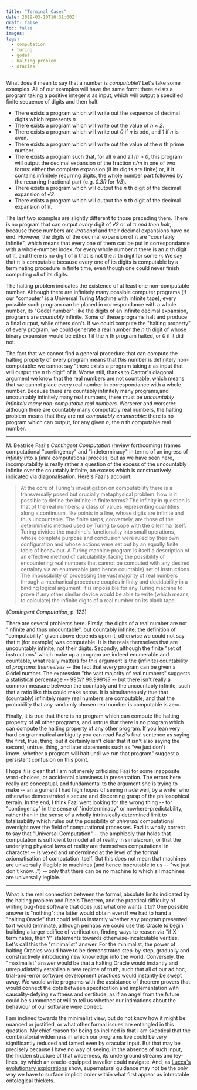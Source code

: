```yaml
---
title: "Terminal Cases"
date: 2019-03-10T16:31:00Z
draft: false
toc: false
images:
tags:
  - computation
  - turing
  - godel
  - halting problem
  - oracles
---
```

What does it mean to say that a number is _computable_? Let's take some examples. All of our examples will have the same form: there exists a program taking a positive integer _n_ as input, which will output a specified finite sequence of digits and then halt.

* There exists a program which will write out the sequence of decimal digits which represents _n_.
* There exists a program which will write out the value of _n_ &times; _2_.
* There exists a program which will write out _0_ if _n_ is odd, and _1_ if _n_ is even.
* There exists a program which will write out the value of the _n_ th prime number.
* There exists a program such that, for all _n_ and all _m > 0_, this program will output the decimal expansion of the fraction _n/m_ in one of two forms: either the complete expansion (if its digits are finite) or, if it contains infinitely recurring digits, the whole number part followed by the recurring fractional part (e.g. _0.3R_ for _1/3_).
* There exists a program which will output the _n_ th digit of the decimal expansion of _&radic;2_.
* There exists a program which will output the _n_ th digit of the decimal expansion of &pi;.

The last two examples are slightly different to those preceding them. There is no program that can output _every_ digit of _&radic;2_ or of &pi; _and then halt_, because these numbers are _irrational_ and their decimal expansions have no end. However, the digits of the decimal expansion of &pi; are "countably infinite", which means that every one of them can be put in correspondance with a whole-number index: for every whole number _n_ there is an _n_ th digit of &pi;, and there is no digit of &pi; that is not the _n_ th digit for some _n_. We say that &pi; is computable because every one of its digits is computable by a terminating procedure in finite time, even though one could never finish computing _all_ of its digits.

The halting problem indicates the existence of at least one non-computable number. Although there are infinitely many possible computer programs (if our "computer" is a Universal Turing Machine with infinite tape), every possible such program can be placed in correspondance with a whole number, its "G&ouml;del number": like the digits of an infinite decimal expansion, programs are _countably_ infinite. Some of these programs halt and produce a final output, while others don't. If we could compute the "halting property" of every program, we could generate a real number the _n_ th digit of whose binary expansion would be either _1_ if the _n_ th program halted, or _0_ if it did not.

The fact that we cannot find a general procedure that can compute the halting property of every program means that _this_ number is definitely non-computable: we cannot say "there exists a program taking _n_ as input that will output the _n_ th digit" of it. Worse still, thanks to Cantor's diagonal argument we know that the real numbers are not countable, which means that we cannot place every real number in correspondance with a whole number. Because there are countably infinitely many programs,and uncountably infinitely many real numbers, there must be _uncountably infinitely many non-computable real numbers_. Worserer and worserer: although there are countably many computably real numbers, the halting problem means that they are not _computably enumerable_: there is no program which can output, for any given _n_, the _n_ th computable real number.

---

M. Beatrice Fazi's _Contingent Computation_ (review forthcoming) frames computational "contingency" and "indeterminacy" in terms of an ingress of _infinity_ into a _finite_ computational process; but as we have seen here, incomputability is really rather a question of the excess of the uncountably infinite over the countably infinite, an excess which is constructively indicated via diagonalisation. Here's Fazi's account:

> At the core of Turing's investigation on computability there is a transversally posed but crucially metaphysical problem: how is it possible to define the infinite in finite terms? The infinity in question is that of the real numbers: a class of values representing quantities along a continuum, like points in a line, whose digits are infinite and thus uncountable. The finite steps, conversely, are those of the deterministic method used by Turing to cope with the dilemma itself. Turing divided the machine's functionality into small operations, whose complete purpose and conclusion were ruled by their own configuration and whose actions were set out by an equally finite table of behaviour. A Turing machine program is itself a description of an effective method of calculability, facing the possibility of encountering real numbers that cannot be computed with any desired certainty via an enumerable (and hence countable) set of instructions. The impossibility of processing the vast majority of real numbers through a mechanical procedure couples infinity and decidability in a binding logical argument: it is impossible for any Turing machine to prove if any other similar device would be able to write (which means, to calculate) the infinite digits of a real number on its blank tape.

(_Contingent Computation_, p. 123)

There are several problems here. Firstly, the digits of a real number are not "infinite and thus uncountable", but countably infinite; the definition of "computability" given above depends upon it, otherwise we could not say that &pi; (for example) was computable. It is the reals themselves that are uncountably infinite, not their digits. Secondly, although the finite "set of instructions" which make up a program are indeed enumerable and countable, what really matters for this argument is the (infinite) countability of _programs themselves_ -- the fact that every program can be given a G&ouml;del number. The expression "the vast majority of real numbers" suggests a statistical percentage -- 99%? 99.999%? -- but there isn't really a common measure between the countably and the uncountably infinite, such that a ratio like this could make sense. It is simultaneously true that (countably) infinitely many real numbers are computable, and that the probability that any randomly chosen real number is computable is zero.

Finally, it is true that there is no program which can compute the halting property of all other programs, and untrue that there is no program which can compute the halting property of any other program. If you lean very hard on grammatical ambiguity you can read Fazi's final sentence as saying the first, true, thing; but it certainly isn't clear that it isn't also saying the second, untrue, thing, and later statements such as "we just don't know...whether a program will halt until we run that program" suggest a persistent confusion on this point.

I hope it is clear that I am not merely criticising Fazi for some inapposite word-choices, or accidental clumsiness in presentation. The errors here really are conceptual, and fundamental to the argument she is trying to make -- an argument I had high hopes of seeing made well, by a writer who otherwise demonstrated a secure and discerning grasp of the philosophical terrain. In the end, I think Fazi went looking for the wrong thing -- for "contingency" in the sense of "indeterminacy" or nowhere-predictability, rather than in the sense of a wholly intrinsically determined limit to totalisability which rules out the possibility of _universal_ computational oversight over the field of computational processes. Fazi is wholly correct to say that "Universal Computation" -- the amphiboly that holds that computation is sufficient to model all of reality in simulacrum, or that the underlying physical laws of reality are themselves computational in character -- is vexed and undermined at the level of the formal axiomatisation of computation itself. But this does not mean that machines are universally illegible to machines (and hence inscrutable to us -- "we just don't know...") -- only that there can be no machine to which all machines are universally legible.

---

What is the real connection between the formal, absolute limits indicated by the halting problem and Rice's Theorem, and the practical difficulty of writing bug-free software that does just what one wants it to? One possible answer is "nothing": the latter would obtain even if we had to hand a "halting Oracle" that could tell us instantly whether any program presented to it would terminate, although perhaps we could use this Oracle to begin building a larger edifice of verification, finding ways to reason via "if X terminates, then Y" statements towards otherwise-incalculable verities. Let's call this the "minimalist" answer. For the minimalist, the power of halting Oracles would have to be demonstrated step-by-step, gradually and constructively introducing new knowledge into the world. Conversely, the "maximalist" answer would be that a halting Oracle would instantly and unrepudiatably establish a new regime of truth, such that all of our ad hoc, trial-and-error software development practices would instantly be swept away. We would write programs with the assistance of theorem provers that would connect the dots between specification and implementation with causality-defying swiftness and certitude, as if an angel from the future could be summoned at will to tell us whether our intimations about the behaviour of our software were correct.

I am inclined towards the minimalist view, but do not know how it might be nuanced or justified, or what other formal issues are entangled in this question. My chief reason for being so inclined is that I am skeptical that the combinatorial wilderness in which our programs live could be very significantly reduced and tamed even by oracular input. But that may be precisely because I have no way of seeing, in the absence of such input, the hidden structure of that wilderness, its underground streams and ley-lines, by which an oracle-equipped traveller could navigate. And, as [Lucca's evolutionary explorations](http://feralmachin.es/posts/urschleim.md) show, supernatural guidance may not be the only way we have to surface implicit order within what first appear as intractable ontological thickets.
